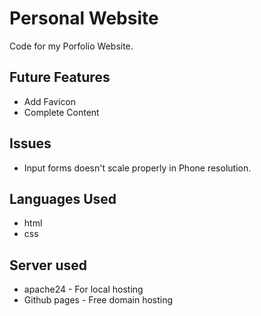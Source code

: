 # Personal Website

Code for my Porfolio Website.

## Future Features

* Add Favicon
* Complete Content

## Issues

* Input forms doesn't scale properly in Phone resolution.

## Languages Used

* html
* css

## Server used

* apache24 - For local hosting
* Github pages - Free domain hosting

